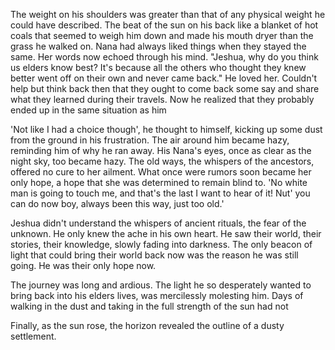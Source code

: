 The weight on his shoulders was greater than that of any physical weight he could have described. The beat of the sun on his back like a blanket of hot coals that seemed to weigh him down and made his mouth dryer than the grass he walked on. Nana had always liked things when they stayed the same. Her words now echoed through his mind. "Jeshua, why do you think us elders know best? It's because all the others who thought they knew better went off on their own and never came back." He loved her. Couldn't help but think back then that they ought to come back some say and share what they learned during their travels. Now he realized that they probably ended up in the same situation as him

'Not like I had a choice though', he thought to himself, kicking up some dust from the ground in his frustration. The air around him became hazy, reminding him of why he ran away. His Nana's eyes, once as clear as the night sky, too became hazy. The old ways, the whispers of the ancestors, offered no cure to her ailment. What once were rumors soon became her only hope, a hope that she was determined to remain blind to. 'No white man is going to touch me, and that's the last I want to hear of it! Nut' you can do now boy, always been this way, just too old.'

Jeshua didn't understand the whispers of ancient rituals, the fear of the unknown. He only knew the ache in his own heart. He saw their world, their stories, their knowledge, slowly fading into darkness. The only beacon of light that could bring their world back now was the reason he was still going. He was their only hope now. 

The journey was long and ardious. The light he so desperately wanted to bring back into his elders lives, was mercilessly molesting him. Days of walking in the dust and taking in the full strength of the sun had not 

Finally, as the sun rose, the horizon revealed the outline of a dusty settlement. 